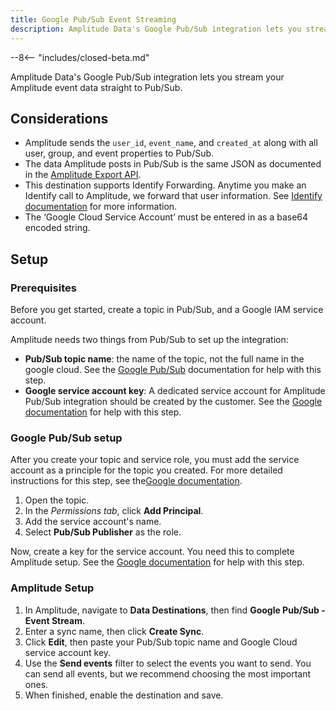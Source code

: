 ```yaml
---
title: Google Pub/Sub Event Streaming
description: Amplitude Data's Google Pub/Sub integration lets you stream your Amplitude event data straight to Pub/Sub.
---
```


--8<-- "includes/closed-beta.md"

Amplitude Data's Google Pub/Sub integration lets you stream your Amplitude event data straight to Pub/Sub.

## Considerations

- Amplitude sends the `user_id`, `event_name`, and `created_at`  along with all user, group, and event properties to Pub/Sub.
- The data Amplitude posts in Pub/Sub is the same JSON as documented in the [Amplitude Export API](https://www.docs.developers.amplitude.com/analytics/apis/export-api/#response).
- This destination supports Identify Forwarding. Anytime you make an Identify call to Amplitude, we forward that user information. See [Identify documentation](https://www.docs.developers.amplitude.com/analytics/apis/identify-api/) for more information.
- The ‘Google Cloud Service Account’ must be entered in as a base64 encoded string.  

## Setup

### Prerequisites

Before you get started, create a topic in Pub/Sub, and a Google IAM service account.

Amplitude needs two things from Pub/Sub to set up the integration:

- **Pub/Sub topic name**: the name of the topic, not the full name in the google cloud. See the [Google Pub/Sub](https://cloud.google.com/pubsub/docs/admin) documentation for help with this step. 
- **Google service account key**: A dedicated service account for Amplitude Pub/Sub integration should be created by the customer. See the [Google documentation](https://cloud.google.com/iam/docs/service-accounts) for help with this step.

### Google Pub/Sub setup

After you create your topic and service role, you must add the service account as a principle for the topic you created. For more detailed instructions for this step, see the[Google documentation](https://cloud.google.com/pubsub/docs/access-control?hl=en#console).

1. Open the topic.
2. In the *Permissions tab*, click **Add Principal**.
3. Add the service account's name.
4. Select **Pub/Sub Publisher** as the role.

Now, create a key for the service account. You need this to complete Amplitude setup. See the [Google documentation](https://cloud.google.com/iam/docs/creating-managing-service-account-keys) for help with this step.

### Amplitude Setup

1. In Amplitude, navigate to **Data Destinations**, then find **Google Pub/Sub - Event Stream**.
2. Enter a sync name, then click **Create Sync**.
3. Click **Edit**, then paste your Pub/Sub topic name and Google Cloud service account key.
4. Use the **Send events** filter to select the events you want to send. You can send all events, but we recommend choosing the most important ones.
5. When finished, enable the destination and save.
